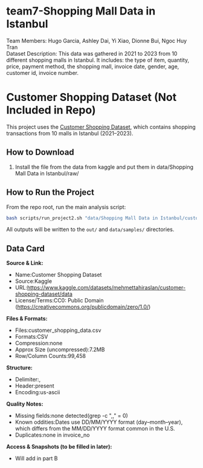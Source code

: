# team7-Shopping Mall Data in Istanbul
Team Members: Hugo Garcia, Ashley Dai, Yi Xiao, Dionne Bui, Ngoc Huy Tran  
Dataset Description: This data was gathered in 2021 to 2023 from 10 different shopping malls in Istanbul. It includes: the type of item, quantity, price, payment method, the shopping mall, invoice date, gender, age, customer id, invoice number.  
# Customer Shopping Dataset (Not Included in Repo)

This project uses the [Customer Shopping Dataset](https://www.kaggle.com/datasets/mehmettahiraslan/customer-shopping-dataset/data), which contains shopping transactions from 10 malls in Istanbul (2021–2023).

## How to Download

1. Install the file from the data from kaggle and put them in data/Shopping Mall Data in Istanbul/raw/






## How to Run the Project

From the repo root, run the main analysis script:

```bash
bash scripts/run_project2.sh "data/Shopping Mall Data in Istanbul/customer_shopping_data.csv"
```
All outputs will be written to the `out/` and `data/samples/` directories.







## Data Card

**Source & Link:**
- Name:Customer Shopping Dataset
- Source:Kaggle
- URL:https://www.kaggle.com/datasets/mehmettahiraslan/customer-shopping-dataset/data
- License/Terms:CC0: Public Domain (https://creativecommons.org/publicdomain/zero/1.0/)

**Files & Formats:**
- Files:customer_shopping_data.csv
- Formats:CSV
- Compression:none
- Approx Size (uncompressed):7.2MB
- Row/Column Counts:99,458

**Structure:**
- Delimiter:,
- Header:present
- Encoding:us-ascii

**Quality Notes:**
- Missing fields:none detected(grep -c ",," = 0)
- Known oddities:Dates use DD/MM/YYYY format (day–month–year), which differs from the MM/DD/YYYY format common in the U.S.
- Duplicates:none in invoice_no

**Access & Snapshots (to be filled in later):**
- Will add in part B
